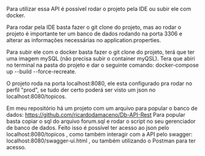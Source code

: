 Para utilizar essa API é possível rodar o projeto pela IDE ou subir ele com docker.

Para rodar pela IDE basta fazer o git clone do projeto, mas ao rodar o projeto é importante ter um banco de dados rodando na porta 3306 e alterar as informações necessárias no application.properties. 

Para subir ele com o docker basta fazer o git clone do projeto, terá que ter uma imagem mySQL (não precisa subir o container myQSL). Tera que abiri no terminal na pasta do projeto e dar o seguinte comando: docker-compose up --build --force-recreate.

O projeto roda na porta localhost:8080, ele esta configurado pra rodar no perfil "prod", se tudo der certo poderá ser visto um json no localhost:8080/topicos.

Em meu repositório há um projeto com um arquivo para popular o banco de dados: https://github.com/ricardodamaceno/Db-API-Rest 
Para popular basta copiar o sql do arquivo forum.sql e rodar o script no seu gerenciador de banco de dados.
Feito isso é possível ter acesso ao json pelo localhost:8080/topicos , como também interagir com a API pelo swagger: localhost:8080/swagger-ui.html , ou também utilizando o Postman para ter acesso.
